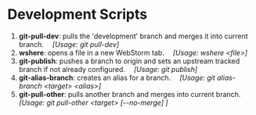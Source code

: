 # Development Scripts

1) <strong>git-pull-dev</strong>: pulls the 'development' branch and merges it into current branch.
&emsp;<em>[Usage: git pull-dev]</em>
2) <strong>wshere</strong>: opens a file in a new WebStorm tab.
&emsp;<em>[Usage: wshere \<file\>]</em>
3) <strong>git-publish</strong>: pushes a branch to origin and sets an upstream tracked branch if not already configured.
&emsp;<em>[Usage: git publish]</em>
4) <strong>git-alias-branch</strong>: creates an alias for a branch.
&emsp;<em>[Usage: git alias-branch \<target\> \<alias\>]</em>
5) <strong>git-pull-other</strong>: pulls another branch and merges into current branch.
&emsp;<em>[Usage: git pull-other \<target\> [--no-merge] ]</em>
